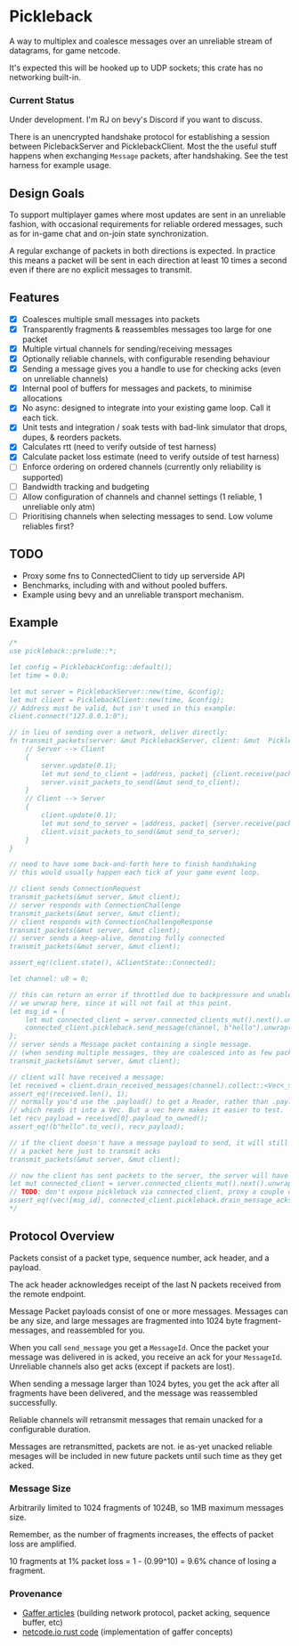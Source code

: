 # Pickleback

A way to multiplex and coalesce messages over an unreliable stream of datagrams, for game netcode.

It's expected this will be hooked up to UDP sockets; this crate has no networking built-in.

### Current Status

Under development. I'm RJ on bevy's Discord if you want to discuss.

There is an unencrypted handshake protocol for establishing a session between PiclebackServer and
PicklebackClient. Most the the useful stuff happens when exchanging `Message` packets, after
handshaking. See the test harness for example usage.

## Design Goals

To support multiplayer games where most updates are sent in an unreliable fashion, with occasional
requirements for reliable ordered messages, such as for in-game chat and on-join state synchronization.

A regular exchange of packets in both directions is expected. In practice this means a packet will
be sent in each direction at least 10 times a second even if there are no explicit messages to transmit.


## Features

- [x] Coalesces multiple small messages into packets
- [x] Transparently fragments & reassembles messages too large for one packet
- [x] Multiple virtual channels for sending/receiving messages
- [x] Optionally reliable channels, with configurable resending behaviour
- [x] Sending a message gives you a handle to use for checking acks (even on unreliable channels)
- [x] Internal pool of buffers for messages and packets, to minimise allocations
- [x] No async: designed to integrate into your existing game loop. Call it each tick.
- [x] Unit tests and integration / soak tests with bad-link simulator that drops, dupes, & reorders packets.
- [x] Calculates rtt (need to verify outside of test harness)
- [x] Calculate packet loss estimate (need to verify outside of test harness)
- [ ] Enforce ordering on ordered channels (currently only reliability is supported)
- [ ] Bandwidth tracking and budgeting
- [ ] Allow configuration of channels and channel settings (1 reliable, 1 unreliable only atm)
- [ ] Prioritising channels when selecting messages to send. Low volume reliables first?

## TODO

* Proxy some fns to ConnectedClient to tidy up serverside API
* Benchmarks, including with and without pooled buffers.
* Example using bevy and an unreliable transport mechanism.
 
## Example

```rust
/*
use pickleback::prelude::*;

let config = PicklebackConfig::default();
let time = 0.0;

let mut server = PicklebackServer::new(time, &config);
let mut client = PicklebackClient::new(time, &config);
// Address must be valid, but isn't used in this example:
client.connect("127.0.0.1:0");

// in lieu of sending over a network, deliver directly:
fn transmit_packets(server: &mut PicklebackServer, client: &mut  PicklebackClient) {
    // Server --> Client
    {
        server.update(0.1);
        let mut send_to_client = |address, packet| {client.receive(packet, address); };
        server.visit_packets_to_send(&mut send_to_client);
    }
    // Client --> Server
    {
        client.update(0.1);
        let mut send_to_server = |address, packet| {server.receive(packet, address); };
        client.visit_packets_to_send(&mut send_to_server);
    }
}

// need to have some back-and-forth here to finish handshaking
// this would usually happen each tick of your game event loop.

// client sends ConnectionRequest
transmit_packets(&mut server, &mut client);
// server responds with ConnectionChallenge
transmit_packets(&mut server, &mut client);
// client responds with ConnectionChallengeResponse
transmit_packets(&mut server, &mut client);
// server sends a keep-alive, denoting fully connected
transmit_packets(&mut server, &mut client);

assert_eq!(client.state(), &ClientState::Connected);

let channel: u8 = 0;

// this can return an error if throttled due to backpressure and unable to send.
// we unwrap here, since it will not fail at this point.
let msg_id = {
    let mut connected_client = server.connected_clients_mut().next().unwrap();
    connected_client.pickleback.send_message(channel, b"hello").unwrap()
};
// server sends a Message packet containing a single message.
// (when sending multiple messages, they are coalesced into as few packets as possible)
transmit_packets(&mut server, &mut client);

// client will have received a message:
let received = client.drain_received_messages(channel).collect::<Vec<_>>();
assert_eq!(received.len(), 1);
// normally you'd use the .payload() to get a Reader, rather than .payload_to_owned()
// which reads it into a Vec. But a vec here makes it easier to test.
let recv_payload = received[0].payload_to_owned();
assert_eq!(b"hello".to_vec(), recv_payload);

// if the client doesn't have a message payload to send, it will still send
// a packet here just to transmit acks
transmit_packets(&mut server, &mut client);

// now the client has sent packets to the server, the server will have received an ack
let mut connected_client = server.connected_clients_mut().next().unwrap();
// TODO: don't expose pickleback via connected_client, proxy a couple of fns and document..
assert_eq!(vec![msg_id], connected_client.pickleback.drain_message_acks(channel).collect::<Vec<_>>());
*/
```

## Protocol Overview

Packets consist of a packet type, sequence number, ack header, and a payload.

The ack header acknowledges receipt of the last N packets received from the remote endpoint.

Message Packet payloads consist of one or more messages. Messages can be any size, and large messages are
fragmented into 1024 byte fragment-messages, and reassembled for you.

When you call `send_message` you get a `MessageId`. Once the packet your message was delivered in is
acked, you receive an ack for your `MessageId`. Unreliable channels also get acks (except if packets are lost).

When sending a message larger than 1024 bytes, you get the ack after all fragments have been delivered,
and the message was reassembled successfully.

Reliable channels will retransmit messages that remain unacked for a configurable duration.

Messages are retransmitted, packets are not. ie as-yet unacked reliable mesages will be included in
new future packets until such time as they get acked.

### Message Size

Arbitrarily limited to 1024 fragments of 1024B, so 1MB maximum messages size.

Remember, as the number of fragments increases, the effects of packet loss are amplified.

10 fragments at 1% packet loss = 1 - (0.99^10) = 9.6% chance of losing a fragment.


### Provenance
* [Gaffer articles](https://gafferongames.com/post/reliable_ordered_messages/) (building network protocol, packet acking, sequence buffer, etc)
* [netcode.io rust code](https://github.com/jaynus/netcode.io/tree/master) (implementation of gaffer concepts)
  
